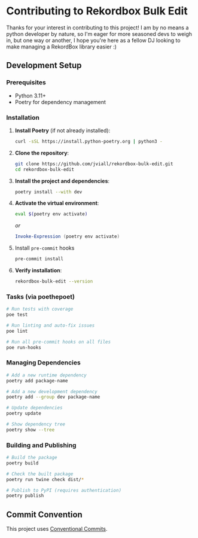 # Contributing to Rekordbox Bulk Edit

Thanks for your interest in contributing to this project! I am by no means a python developer by nature, so I'm eager for more seasoned devs to weigh in, but one way or another, I hope you're here as a fellow DJ looking to make managing a RekordBox library easier :)

## Development Setup

### Prerequisites

- Python 3.11+
- Poetry for dependency management

### Installation

1. **Install Poetry** (if not already installed):

   ```bash
   curl -sSL https://install.python-poetry.org | python3 -
   ```

2. **Clone the repository**:

   ```bash
   git clone https://github.com/jviall/rekordbox-bulk-edit.git
   cd rekordbox-bulk-edit
   ```

3. **Install the project and dependencies**:

   ```bash
   poetry install --with dev
   ```

4. **Activate the virtual environment**:

   ```bash
   eval $(poetry env activate)
   ```

   _or_

   ```Powershell
   Invoke-Expression (poetry env activate)
   ```

5. Install `pre-commit` hooks

   ```bash
   pre-commit install
   ```

6. **Verify installation**:
   ```bash
   rekordbox-bulk-edit --version
   ```

### Tasks (via poethepoet)

```bash
# Run tests with coverage
poe test

# Run linting and auto-fix issues
poe lint

# Run all pre-commit hooks on all files
poe run-hooks
```

### Managing Dependencies

```bash
# Add a new runtime dependency
poetry add package-name

# Add a new development dependency
poetry add --group dev package-name

# Update dependencies
poetry update

# Show dependency tree
poetry show --tree
```

### Building and Publishing

```bash
# Build the package
poetry build

# Check the built package
poetry run twine check dist/*

# Publish to PyPI (requires authentication)
poetry publish
```

## Commit Convention

This project uses [Conventional Commits](https://www.conventionalcommits.org/en/v1.0.0/).
